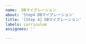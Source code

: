 ```yaml
---
name:  DBマイグレーション
about: 'Step4 DBマイグレーション'
title: '[Step 4] DBマイグレーション'
labels: curriculum
assignees: ''

---
```

